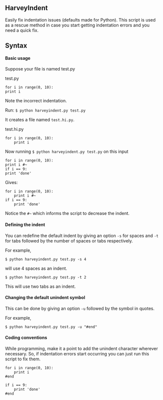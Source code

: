 ## HarveyIndent

Easily fix indentation issues (defaults made for Python). This script is used as a rescue method in case you start getting indentation errors and you need a quick fix.

## Syntax


#### Basic usage

Suppose your file is named test.py


test.py
```
for i in range(0, 10):
print i
```
Note the incorrect indentation.

Run:
`$ python harveyindent.py test.py`


It creates a file named `test.hi.py`.


test.hi.py
```
for i in range(0, 10):
    print i
```

Now running `$ python harveyindent.py test.py` on this input
```
for i in range(0, 10):
print i #~
if i == 9:
print 'done'
```

Gives:
```
for i in range(0, 10):
    print i #~
if i == 9:
    print 'done'
```
Notice the `#~` which informs the script to decrease the indent.


#### Defining the indent

You can redefine the default indent by giving an option `-s` for spaces and `-t` for tabs followed by the number of spaces or tabs respectively.

For example,

`$ python harveyindent.py test.py -s 4`

will use 4 spaces as an indent.

`$ python harveyindent.py test.py -t 2`

This will use two tabs as an indent.


#### Changing the default unindent symbol

This can be done by giving an option `-u` followed by the symbol in quotes.

For example,

`$ python harveyindent.py test.py -u "#end"`


#### Coding conventions

While programming, make it a point to add the unindent character wherever necessary. So, if indentation errors start occurring you can just run this script to fix them.

```
for i in range(0, 10):
    print i
#end

if i == 9:
    print 'done'
#end
```
